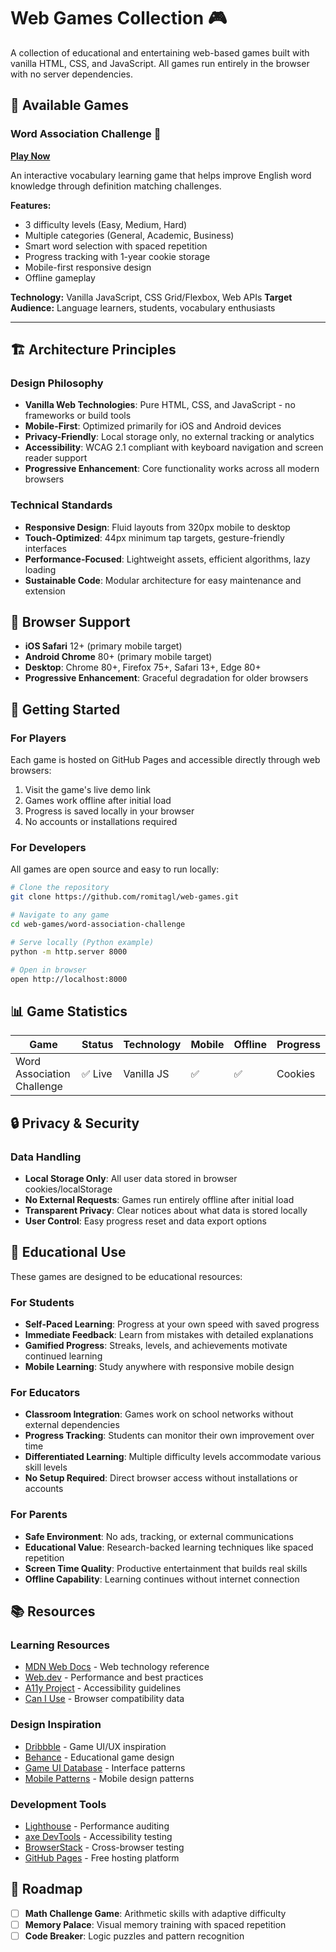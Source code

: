 # Web Games Collection 🎮

A collection of educational and entertaining web-based games built with vanilla HTML, CSS, and JavaScript. All games run entirely in the browser with no server dependencies.

## 🎯 Available Games

### Word Association Challenge 🧠

**[Play Now](https://web-games.romitagl.com/word-association-challenge)**

An interactive vocabulary learning game that helps improve English word knowledge through definition matching challenges.

**Features:**

- 3 difficulty levels (Easy, Medium, Hard)
- Multiple categories (General, Academic, Business)
- Smart word selection with spaced repetition
- Progress tracking with 1-year cookie storage
- Mobile-first responsive design
- Offline gameplay

**Technology:** Vanilla JavaScript, CSS Grid/Flexbox, Web APIs
**Target Audience:** Language learners, students, vocabulary enthusiasts

---

## 🏗️ Architecture Principles

### Design Philosophy

- **Vanilla Web Technologies**: Pure HTML, CSS, and JavaScript - no frameworks or build tools
- **Mobile-First**: Optimized primarily for iOS and Android devices
- **Privacy-Friendly**: Local storage only, no external tracking or analytics
- **Accessibility**: WCAG 2.1 compliant with keyboard navigation and screen reader support
- **Progressive Enhancement**: Core functionality works across all modern browsers

### Technical Standards

- **Responsive Design**: Fluid layouts from 320px mobile to desktop
- **Touch-Optimized**: 44px minimum tap targets, gesture-friendly interfaces
- **Performance-Focused**: Lightweight assets, efficient algorithms, lazy loading
- **Sustainable Code**: Modular architecture for easy maintenance and extension

## 📱 Browser Support

- **iOS Safari** 12+ (primary mobile target)
- **Android Chrome** 80+ (primary mobile target)
- **Desktop**: Chrome 80+, Firefox 75+, Safari 13+, Edge 80+
- **Progressive Enhancement**: Graceful degradation for older browsers

## 🚀 Getting Started

### For Players

Each game is hosted on GitHub Pages and accessible directly through web browsers:

1. Visit the game's live demo link
2. Games work offline after initial load
3. Progress is saved locally in your browser
4. No accounts or installations required

### For Developers

All games are open source and easy to run locally:

```bash
# Clone the repository
git clone https://github.com/romitagl/web-games.git

# Navigate to any game
cd web-games/word-association-challenge

# Serve locally (Python example)
python -m http.server 8000

# Open in browser
open http://localhost:8000
```

## 📊 Game Statistics

| Game | Status | Technology | Mobile | Offline | Progress |
|------|--------|------------|--------|---------|----------|
| Word Association Challenge | ✅ Live | Vanilla JS | ✅ | ✅ | Cookies |

## 🔒 Privacy & Security

### Data Handling

- **Local Storage Only**: All user data stored in browser cookies/localStorage
- **No External Requests**: Games run entirely offline after initial load
- **Transparent Privacy**: Clear notices about what data is stored locally
- **User Control**: Easy progress reset and data export options

## 📖 Educational Use

These games are designed to be educational resources:

### For Students

- **Self-Paced Learning**: Progress at your own speed with saved progress
- **Immediate Feedback**: Learn from mistakes with detailed explanations
- **Gamified Progress**: Streaks, levels, and achievements motivate continued learning
- **Mobile Learning**: Study anywhere with responsive mobile design

### For Educators

- **Classroom Integration**: Games work on school networks without external dependencies
- **Progress Tracking**: Students can monitor their own improvement over time
- **Differentiated Learning**: Multiple difficulty levels accommodate various skill levels
- **No Setup Required**: Direct browser access without installations or accounts

### For Parents

- **Safe Environment**: No ads, tracking, or external communications
- **Educational Value**: Research-backed learning techniques like spaced repetition
- **Screen Time Quality**: Productive entertainment that builds real skills
- **Offline Capability**: Learning continues without internet connection

## 📚 Resources

### Learning Resources

- [MDN Web Docs](https://developer.mozilla.org/) - Web technology reference
- [Web.dev](https://web.dev/) - Performance and best practices
- [A11y Project](https://www.a11yproject.com/) - Accessibility guidelines
- [Can I Use](https://caniuse.com/) - Browser compatibility data

### Design Inspiration

- [Dribbble](https://dribbble.com/tags/web_game) - Game UI/UX inspiration
- [Behance](https://www.behance.net/search/projects?search=educational%20games) - Educational game design
- [Game UI Database](https://www.gameuidatabase.com/) - Interface patterns
- [Mobile Patterns](https://www.mobile-patterns.com/) - Mobile design patterns

### Development Tools

- [Lighthouse](https://developers.google.com/web/tools/lighthouse) - Performance auditing
- [axe DevTools](https://www.deque.com/axe/devtools/) - Accessibility testing
- [BrowserStack](https://www.browserstack.com/) - Cross-browser testing
- [GitHub Pages](https://pages.github.com/) - Free hosting platform

## 🔄 Roadmap

- [ ] **Math Challenge Game**: Arithmetic skills with adaptive difficulty
- [ ] **Memory Palace**: Visual memory training with spaced repetition
- [ ] **Code Breaker**: Logic puzzles and pattern recognition
